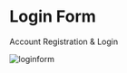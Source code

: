 # Login Form
Account Registration &amp; Login

![loginform](https://user-images.githubusercontent.com/26820201/44569226-48259180-a73f-11e8-87f6-fedf175b17c9.png)
